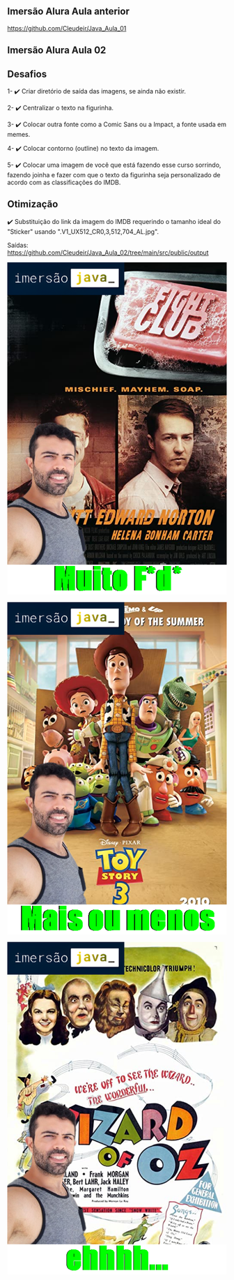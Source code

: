 ## Imersão Alura Aula anterior

https://github.com/Cleudeir/Java_Aula_01

## Imersão Alura Aula 02

## Desafios

1- ✔️ Criar diretório de saída das imagens, se ainda não existir.

2- ✔️ Centralizar o texto na figurinha.

3- ✔️ Colocar outra fonte como a Comic Sans ou a Impact, a fonte usada em memes.

4- ✔️ Colocar contorno (outline) no texto da imagem.

5- ✔️ Colocar uma imagem de você que está fazendo esse curso sorrindo, fazendo joinha e fazer com que o texto da figurinha seja personalizado de acordo com as classificações do IMDB.

## Otimização

✔️ Substituição do link da imagem do IMDB requerindo o tamanho ideal do "Sticker" usando ".V1_UX512_CR0,3,512,704_AL.jpg".


Saídas: https://github.com/Cleudeir/Java_Aula_02/tree/main/src/public/output


![](https://raw.githubusercontent.com/Cleudeir/Java_Aula_02/main/src/public/output/Fight%20Club.png)

![](https://raw.githubusercontent.com/Cleudeir/Java_Aula_02/main/src/public/output/Toy%20Story%203.png)

![](https://raw.githubusercontent.com/Cleudeir/Java_Aula_02/main/src/public/output/The%20Wizard%20of%20Oz.png)



